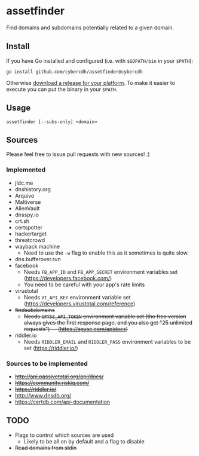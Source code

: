 # assetfinder

Find domains and subdomains potentially related to a given domain.


## Install

If you have Go installed and configured (i.e. with `$GOPATH/bin` in your `$PATH`):

```
go install github.com/cybercdh/assetfinder@cybercdh
```

Otherwise [download a release for your platform](https://github.com/tomnomnom/assetfinder/releases).
To make it easier to execute you can put the binary in your `$PATH`.

## Usage

```
assetfinder [--subs-only] <domain>
```

## Sources

Please feel free to issue pull requests with new sources! :)

### Implemented
* jldc.me
* dnshistory.org
* Arquivo
* Maltiverse
* AlienVault
* dnsspy.io
* crt.sh
* certspotter
* hackertarget
* threatcrowd
* wayback machine
    * Need to use the `-w` flag to enable this as it sometimes is quite slow.
* dns.bufferover.run
* facebook
    * Needs `FB_APP_ID` and `FB_APP_SECRET` environment variables set (https://developers.facebook.com/)
    * You need to be careful with your app's rate limits
* virustotal
    * Needs `VT_API_KEY` environment variable set (https://developers.virustotal.com/reference)
* ~~findsubdomains~~
    * ~~Needs `SPYSE_API_TOKEN` environment variable set (the free version always gives the first response page, and you also get "25 unlimited requests") — (https://spyse.com/apidocs)~~
* riddler.io
    * Needs `RIDDLER_EMAIL` and `RIDDLER_PASS` environment variables to be set (https://riddler.io/)

### Sources to be implemented
* ~~http://api.passivetotal.org/api/docs/~~
* ~~https://community.riskiq.com/~~
* ~~https://riddler.io/~~
* http://www.dnsdb.org/
* https://certdb.com/api-documentation

## TODO
* Flags to control which sources are used
    * Likely to be all on by default and a flag to disable
* ~~Read domains from stdin~~
